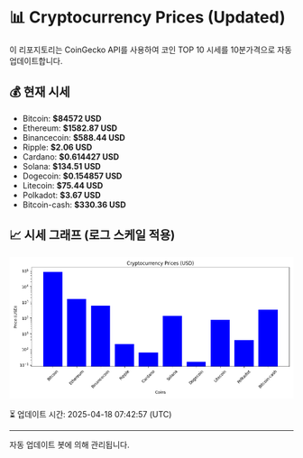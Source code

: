 
# 📊 Cryptocurrency Prices (Updated)

이 리포지토리는 CoinGecko API를 사용하여 코인 TOP 10 시세를 10분가격으로 자동 업데이트합니다.

## 💰 현재 시세
- Bitcoin: **$84572 USD**
- Ethereum: **$1582.87 USD**
- Binancecoin: **$588.44 USD**
- Ripple: **$2.06 USD**
- Cardano: **$0.614427 USD**
- Solana: **$134.51 USD**
- Dogecoin: **$0.154857 USD**
- Litecoin: **$75.44 USD**
- Polkadot: **$3.67 USD**
- Bitcoin-cash: **$330.36 USD**

## 📈 시세 그래프 (로그 스케일 적용)
![Crypto Prices](crypto_prices.png)

⏳ 업데이트 시간: 2025-04-18 07:42:57 (UTC)

---
자동 업데이트 봇에 의해 관리됩니다.
